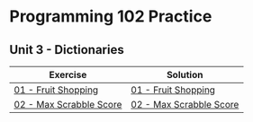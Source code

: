 # Programming 102 Practice

## **Unit 3 - Dictionaries**

| Exercise                                 | Solution                                                    |
| ---------------------------------------- | ----------------------------------------------------------- |
| [01 - Fruit Shopping](exercise_1.md)     | [01 - Fruit Shopping](solutions/exercise_1_solution.md)     |
| [02 - Max Scrabble Score](exercise_2.md) | [02 - Max Scrabble Score](solutions/exercise_2_solution.md) |
